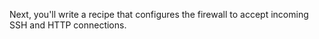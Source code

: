 Next, you'll write a recipe that configures the firewall to accept incoming SSH and HTTP connections. 
